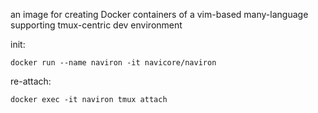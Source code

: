 an image for creating Docker containers of a vim-based many-language supporting tmux-centric dev environment

init:

```console
docker run --name naviron -it navicore/naviron
```

re-attach:

```console
docker exec -it naviron tmux attach
```
